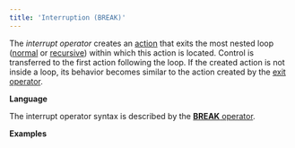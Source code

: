 ```yaml
---
title: 'Interruption (BREAK)'
---
```


The *interrupt operator* creates an [action](Actions.md) that exits the most nested loop ([normal](Loop_FOR_.md) or [recursive](Recursive_loop_WHILE_.md)) within which this action is located. Control is transferred to the first action following the loop. If the created action is not inside a loop, its behavior becomes similar to the action created by the [exit operator](Exit_RETURN_.md). 

**Language**

The interrupt operator syntax is described by the [**BREAK** operator](BREAK_operator.md). 

**Examples**


